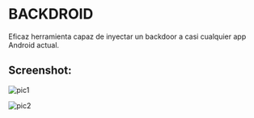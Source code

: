 # BACKDROID
Eficaz herramienta capaz de inyectar un backdoor 
a casi cualquier app Android actual.


## Screenshot:
![pic1](https://imgur.com/a/dnJ2MKK)

![pic2](https://imgur.com/a/07ir27h)

<br /><br />
